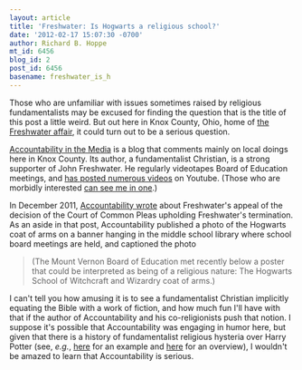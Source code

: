 ```yaml
---
layout: article
title: 'Freshwater: Is Hogwarts a religious school?'
date: '2012-02-17 15:07:30 -0700'
author: Richard B. Hoppe
mt_id: 6456
blog_id: 2
post_id: 6456
basename: freshwater_is_h
---
```

Those who are unfamiliar with issues sometimes raised by religious fundamentalists may be excused for finding the question that is the title of this post a little weird.  But out here in Knox County, Ohio, home of [the Freshwater affair](http://pandasthumb.org/mt/search.fcgi?blog_id=2&amp;tag=Freshwater&amp;limit=20), it could turn out to be a serious question.

[Accountability in the Media](http://www.accountabilityinthemedia.com/) is a blog that comments mainly on local doings here in Knox County. Its author, a fundamentalist Christian, is a strong supporter of John Freshwater.  He regularly videotapes Board of Education meetings, and [has posted numerous videos](http://www.youtube.com/user/mountvernon1805#g/u) on Youtube.  (Those who are morbidly interested [can see me in one](http://www.youtube.com/watch?v=_0v4lAEyg-c).) 

In December 2011, [Accountability wrote](http://www.accountabilityinthemedia.com/2011/12/freshwater-appeals-to-5th-district.html) about Freshwater's appeal of the decision of the Court of Common Pleas upholding Freshwater's termination.  As an aside in that post, Accountability published a photo of the Hogwarts coat of arms on a banner hanging in the middle school library where school board meetings are held, and captioned the photo

> (The Mount Vernon Board of Education met recently below a poster that could be interpreted as being of a religious nature: The Hogwarts School of Witchcraft and Wizardry coat of arms.)

I can't tell you how amusing it is to see a fundamentalist Christian implicitly equating the Bible with a work of fiction, and how much fun I'll have with that if the author of Accountability and his co-religionists push that notion. I suppose it's possible that Accountability was engaging in humor here, but given that there is a history of fundamentalist religious hysteria over Harry Potter (see, _e.g._, [here](http://www.christiananswers.net/q-eden/harrypotter.html) for an example and [here](http://en.wikipedia.org/wiki/Religious_debates_over_the_Harry_Potter_series) for an overview), I wouldn't be amazed to learn that Accountability is serious.
